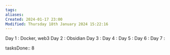 ```yaml
---
tags: 
aliases: 
Created: 2024-01-17 23:00
Modified: Thursday 18th January 2024 15:22:16
---
```


Day 1 : Docker, web3
Day 2 : Obsidian 
Day 3 : 
Day 4 : 
Day 5 : 
Day 6 : 
Day 7 : 

tasksDone:: 8